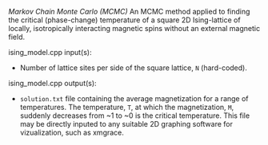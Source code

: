*Markov Chain Monte Carlo (MCMC)*
An MCMC method applied to finding the critical (phase-change) temperature of a square 2D Ising-lattice of locally, isotropically interacting magnetic spins without an external magnetic field.

ising_model.cpp input(s):
   - Number of lattice sites per side of the square lattice, `N` (hard-coded).

ising_model.cpp output(s):
   - `solution.txt` file containing the average magnetization for a range of temperatures. The temperature, `T`, at which the magnetization, `M`, suddenly decreases from ~1 to ~0 is the critical temperature. This file may be directly inputed to any suitable 2D graphing software for vizualization, such as xmgrace.